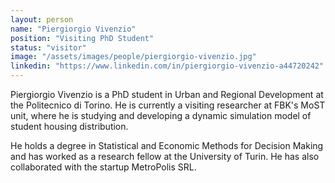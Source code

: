 ```yaml
---
layout: person
name: "Piergiorgio Vivenzio"
position: "Visiting PhD Student"
status: "visitor"
image: "/assets/images/people/piergiorgio-vivenzio.jpg"
linkedin: "https://www.linkedin.com/in/piergiorgio-vivenzio-a44720242"
---
```


Piergiorgio Vivenzio is a PhD student in Urban and Regional Development at the Politecnico di Torino.
He is currently a visiting researcher at FBK's MoST unit, where he is studying and developing a dynamic simulation model of student housing distribution.

<!--more-->

He holds a degree in Statistical and Economic Methods for Decision Making and has worked as a research fellow at the University of Turin.
He has also collaborated with the startup MetroPolis SRL.
